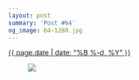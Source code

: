 ```yaml
---
layout: post
summary: 'Post #64'
og_image: 64-1280.jpg
---
```


<div class="post">
 <time>
  <a href="/64">
   {{ page.date | date: "%B %-d, %Y" }}
  </a>
 </time>
 <a href="/64">
  <figure data-taken="9/28/2013">
   <img sizes="(min-width: 700px) 50vw, calc(100vw - 2rem)" src="{{ site.assets_url }}/64-640.jpg" srcset="{{ site.assets_url }}/64-1280.jpg 1280w, {{ site.assets_url }}/64-960.jpg 960w, {{ site.assets_url }}/64-640.jpg 640w, {{ site.assets_url }}/64-320.jpg 320w"/>
  </figure>
 </a>
</div>
